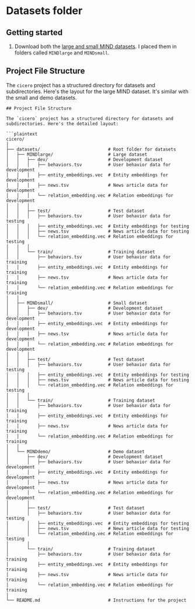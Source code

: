 # Datasets folder

## Getting started

1. Download both the [large and small MIND datasets](https://msnews.github.io/).  I placed them in folders called `MINDlarge` and `MINDsmall`.

## Project File Structure

The `cicero` project has a structured directory for datasets and subdirectories. Here's the layout for the large MIND dataset.  It's similar with the small and demo datasets.

```plaintext
## Project File Structure

The `cicero` project has a structured directory for datasets and subdirectories. Here's the detailed layout:

```plaintext
cicero/
│
├── datasets/                          # Root folder for datasets
│   ├── MINDlarge/                     # Large dataset
│   │   ├── dev/                       # Development dataset
│   │   │   ├── behaviors.tsv          # User behavior data for development
│   │   │   ├── entity_embeddings.vec  # Entity embeddings for development
│   │   │   ├── news.tsv               # News article data for development
│   │   │   └── relation_embedding.vec # Relation embeddings for development
│   │   │
│   │   ├── test/                      # Test dataset
│   │   │   ├── behaviors.tsv          # User behavior data for testing
│   │   │   ├── entity_embeddings.vec  # Entity embeddings for testing
│   │   │   ├── news.tsv               # News article data for testing
│   │   │   └── relation_embedding.vec # Relation embeddings for testing
│   │   │
│   │   └── train/                     # Training dataset
│   │       ├── behaviors.tsv          # User behavior data for training
│   │       ├── entity_embeddings.vec  # Entity embeddings for training
│   │       ├── news.tsv               # News article data for training
│   │       └── relation_embedding.vec # Relation embeddings for training
│   │
│   ├── MINDsmall/                     # Small dataset
│   │   ├── dev/                       # Development dataset
│   │   │   ├── behaviors.tsv          # User behavior data for development
│   │   │   ├── entity_embeddings.vec  # Entity embeddings for development
│   │   │   ├── news.tsv               # News article data for development
│   │   │   └── relation_embedding.vec # Relation embeddings for development
│   │   │
│   │   ├── test/                      # Test dataset
│   │   │   ├── behaviors.tsv          # User behavior data for testing
│   │   │   ├── entity_embeddings.vec  # Entity embeddings for testing
│   │   │   ├── news.tsv               # News article data for testing
│   │   │   └── relation_embedding.vec # Relation embeddings for testing
│   │   │
│   │   └── train/                     # Training dataset
│   │       ├── behaviors.tsv          # User behavior data for training
│   │       ├── entity_embeddings.vec  # Entity embeddings for training
│   │       ├── news.tsv               # News article data for training
│   │       └── relation_embedding.vec # Relation embeddings for training
│   │
│   └── MINDdemo/                      # Demo dataset
│       ├── dev/                       # Development dataset
│       │   ├── behaviors.tsv          # User behavior data for development
│       │   ├── entity_embeddings.vec  # Entity embeddings for development
│       │   ├── news.tsv               # News article data for development
│       │   └── relation_embedding.vec # Relation embeddings for development
│       │
│       ├── test/                      # Test dataset
│       │   ├── behaviors.tsv          # User behavior data for testing
│       │   ├── entity_embeddings.vec  # Entity embeddings for testing
│       │   ├── news.tsv               # News article data for testing
│       │   └── relation_embedding.vec # Relation embeddings for testing
│       │
│       └── train/                     # Training dataset
│           ├── behaviors.tsv          # User behavior data for training
│           ├── entity_embeddings.vec  # Entity embeddings for training
│           ├── news.tsv               # News article data for training
│           └── relation_embedding.vec # Relation embeddings for training
│
└── README.md                          # Instructions for the project

```
